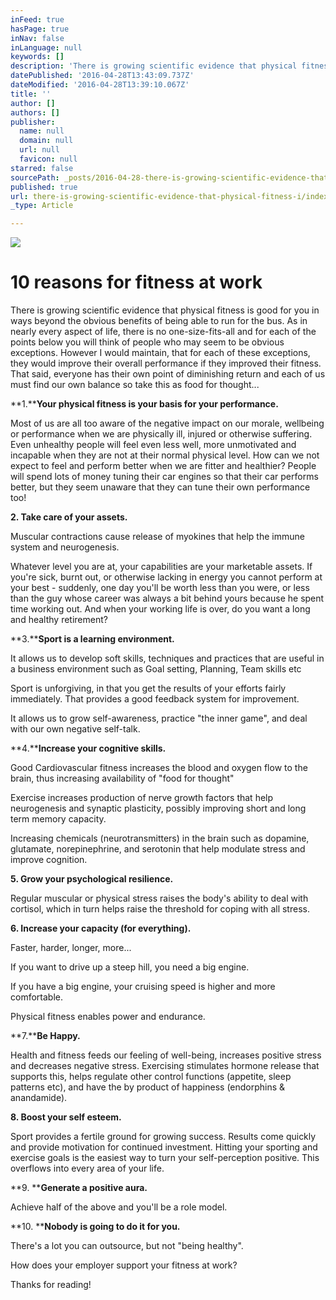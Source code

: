 ```yaml
---
inFeed: true
hasPage: true
inNav: false
inLanguage: null
keywords: []
description: 'There is growing scientific evidence that physical fitness is good for you in ways beyond the obvious benefits of being able to run for the bus. As in nearly every aspect of life, there is no one-size-fits-all and for each of the points below you will think of people who may seem to be obvious exceptions. However I would maintain, that for each of these exceptions, they would improve their overall performance if they improved their fitness. That said, everyone has their own point of diminishing return and each of us must find our own balance so take this as food for thought...'
datePublished: '2016-04-28T13:43:09.737Z'
dateModified: '2016-04-28T13:39:10.067Z'
title: ''
author: []
authors: []
publisher:
  name: null
  domain: null
  url: null
  favicon: null
starred: false
sourcePath: _posts/2016-04-28-there-is-growing-scientific-evidence-that-physical-fitness-i.md
published: true
url: there-is-growing-scientific-evidence-that-physical-fitness-i/index.html
_type: Article

---
```

![](https://the-grid-user-content.s3-us-west-2.amazonaws.com/6870f2b5-a420-4fa9-a08f-dc74b409f942.jpg)

# 10 reasons for fitness at work

There is growing scientific evidence that physical fitness is good for you in ways beyond the obvious benefits of being able to run for the bus. As in nearly every aspect of life, there is no one-size-fits-all and for each of the points below you will think of people who may seem to be obvious exceptions. However I would maintain, that for each of these exceptions, they would improve their overall performance if they improved their fitness. That said, everyone has their own point of diminishing return and each of us must find our own balance so take this as food for thought...

**1\.****Your physical fitness is your basis for your performance.**

Most of us are all too aware of the negative impact on our morale, wellbeing or performance when we are physically ill, injured or otherwise suffering. Even unhealthy people will feel even less well, more unmotivated and incapable when they are not at their normal physical level. How can we not expect to feel and perform better when we are fitter and healthier? People will spend lots of money tuning their car engines so that their car performs better, but they seem unaware that they can tune their own performance too!

**2\. Take care of your assets.**

Muscular contractions cause release of myokines that help the immune system and neurogenesis.

Whatever level you are at, your capabilities are your marketable assets. If you're sick, burnt out, or otherwise lacking in energy you cannot perform at your best - suddenly, one day you'll be worth less than you were, or less than the guy whose career was always a bit behind yours because he spent time working out. And when your working life is over, do you want a long and healthy retirement?

**3\.****Sport is a learning environment.**

It allows us to develop soft skills, techniques and practices that are useful in a business environment such as Goal setting, Planning, Team skills etc

Sport is unforgiving, in that you get the results of your efforts fairly immediately. That provides a good feedback system for improvement.

It allows us to grow self-awareness, practice "the inner game", and deal with our own negative self-talk.

**4\.****Increase your cognitive skills.**

Good Cardiovascular fitness increases the blood and oxygen flow to the brain, thus increasing availability of "food for thought"

Exercise increases production of nerve growth factors that help neurogenesis and synaptic plasticity, possibly improving short and long term memory capacity.

Increasing chemicals (neurotransmitters) in the brain such as dopamine, glutamate, norepinephrine, and serotonin that help modulate stress and improve cognition.

**5\. Grow your psychological resilience.**

Regular muscular or physical stress raises the body's ability to deal with cortisol, which in turn helps raise the threshold for coping with all stress.

**6\. Increase your capacity (for everything).**

Faster, harder, longer, more...

If you want to drive up a steep hill, you need a big engine.

If you have a big engine, your cruising speed is higher and more comfortable.

Physical fitness enables power and endurance.

**7\.****Be Happy.**

Health and fitness feeds our feeling of well-being, increases positive stress and decreases negative stress. Exercising stimulates hormone release that supports this, helps regulate other control functions (appetite, sleep patterns etc), and have the by product of happiness (endorphins & anandamide).

**8\. Boost your self esteem.**

Sport provides a fertile ground for growing success. Results come quickly and provide motivation for continued investment. Hitting your sporting and exercise goals is the easiest way to turn your self-perception positive. This overflows into every area of your life.

**9\. ****Generate a positive aura.**

Achieve half of the above and you'll be a role model.

**10\. ****Nobody is going to do it for you.**

There's a lot you can outsource, but not "being healthy".

How does your employer support your fitness at work?

Thanks for reading!